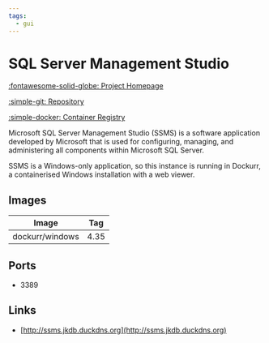 ```yaml
---
tags:
  - gui
---
```

# SQL Server Management Studio

[:fontawesome-solid-globe: Project Homepage](https://learn.microsoft.com/en-gb/ssms/download-sql-server-management-studio-ssms)

[:simple-git: Repository](https://github.com/dockur/windows)

[:simple-docker: Container Registry](https://hub.docker.com/r/dockurr/windows)

Microsoft SQL Server Management Studio (SSMS) is a software application developed by Microsoft that is used for configuring, managing, and administering all components within Microsoft SQL Server.

SSMS is a Windows-only application, so this instance is running in Dockurr, a containerised Windows installation with a web viewer.

## Images
| Image | Tag |
| --- | --- |
| dockurr/windows | 4.35 |

## Ports
- 3389

## Links
- [http://ssms.jkdb.duckdns.org](http://ssms.jkdb.duckdns.org)

